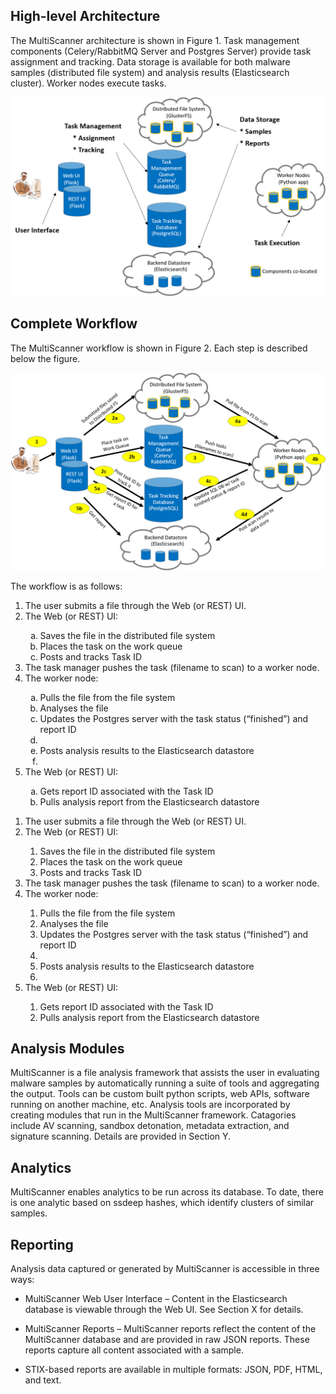 High-level Architecture
-----------------------
The MultiScanner architecture is shown in Figure 1. Task management components (Celery/RabbitMQ Server and Postgres Server) provide task assignment and tracking. Data storage is available for both malware samples (distributed file system) and analysis results (Elasticsearch cluster). Worker nodes execute tasks.

![architecture1](img/arch1.png "Figure 1. MultiScanner Architecture")

Complete Workflow
-----------------
The MultiScanner workflow is shown in Figure 2. Each step is described below the figure.

![architecture2](img/arch2.png "Figure 2. MultiScanner Workflow")

The workflow is as follows:
<ol type="1">
  <li>The user submits a file through the Web (or REST) UI.</li>
  <li>The Web (or REST) UI:</li>
  <ol type="a">
    <li>Saves the file in the distributed file system</li>
    <li>Places the task on the work queue</li>
    <li>Posts and tracks Task ID</li>
  </ol>
  <li>The task manager pushes the task (filename to scan) to a worker node.</li>
  <li>The worker node:</li>
  <ol type="a">
    <li>Pulls the file from the file system</li>
    <li>Analyses the file</li>
    <li>Updates the Postgres server with the task status (“finished”) and report ID<li>
    <li>Posts analysis results to the Elasticsearch datastore<li>
  </ol>
  <li>The Web (or REST) UI:</li>
  <ol type="a">
    <li>Gets report ID associated with the Task ID</li>
    <li>Pulls analysis report from the Elasticsearch datastore</li>
  </ol>
</ol>

1. The user submits a file through the Web (or REST) UI.</li>
1. The Web (or REST) UI:</li>
    1. Saves the file in the distributed file system</li>
    1. Places the task on the work queue</li>
    1. Posts and tracks Task ID</li>
1. The task manager pushes the task (filename to scan) to a worker node.</li>
1. The worker node:</li>
    1. Pulls the file from the file system</li>
    1. Analyses the file</li>
    1. Updates the Postgres server with the task status (“finished”) and report ID<li>
    1. Posts analysis results to the Elasticsearch datastore<li>
1. The Web (or REST) UI:</li>
    1. Gets report ID associated with the Task ID</li>
    1. Pulls analysis report from the Elasticsearch datastore</li>

Analysis Modules
----------------
MultiScanner is a file analysis framework that assists the user in evaluating malware samples by automatically running a suite of tools and aggregating the output. Tools can be custom built python scripts, web APIs, software running on another machine, etc. 
Analysis tools are incorporated by creating modules that run in the MultiScanner framework. Catagories include AV scanning, sandbox detonation, metadata extraction, and signature scanning. Details are provided in Section Y.

Analytics
---------
MultiScanner enables analytics to be run across its database. To date, there is one analytic based on ssdeep hashes, which identify clusters of similar samples.

Reporting
---------
Analysis data captured or generated by MultiScanner is accessible in three ways:

* MultiScanner Web User Interface – Content in the Elasticsearch database is viewable through the Web UI. See Section X for details. 

* MultiScanner Reports – MultiScanner reports reflect the content of the MultiScanner database and are provided in raw JSON reports. These reports capture all content associated with a sample.

* STIX-based reports are available in multiple formats: JSON, PDF, HTML, and text. 